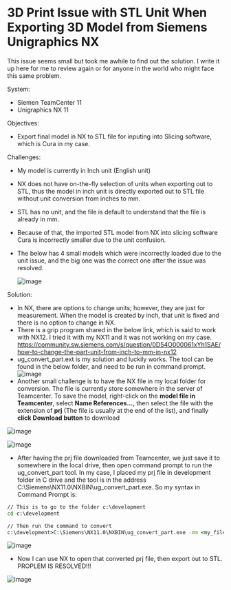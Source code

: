 # 3D Print Issue with STL Unit When Exporting 3D Model from Siemens Unigraphics NX

This issue seems small but took me awhile to find out the solution. I write it up here for me to review again or for anyone in the world who might face this same problem.

System:
- Siemen TeamCenter 11
- Unigraphics NX 11

Objectives:
- Export final model in NX to STL file for inputing into Slicing software, which is Cura in my case.

Challenges:
- My model is currently in Inch unit (English unit)
- NX does not have on-the-fly selection of units when exporting out to STL, thus the model in inch unit is directly exported out to STL file without unit conversion from inches to mm.
- STL has no unit, and the file is default to understand that the file is already in mm.
- Because of that, the imported STL model from NX into slicing software Cura is incorrectly smaller due to the unit confusion.
- The below has 4 small models which were incorrectly loaded due to the unit issue, and the big one was the correct one after the issue was resolved.

  ![image](https://user-images.githubusercontent.com/79841341/147744158-c9db71a3-cded-4ea2-afb3-3c7ec7c90bbe.png)

Solution:
- In NX, there are options to change units; however, they are just for measurement. When the model is created by inch, that unit is fixed and there is no option to change in NX.
- There is a grip program shared in the below link, which is said to work with NX12. I tried it with my NX11 and it was not working on my case.
  https://community.sw.siemens.com/s/question/0D54O000061xYh1SAE/how-to-change-the-part-unit-from-inch-to-mm-in-nx12
- ug_convert_part.ext is my solution and luckily works. The tool can be found in the below folder, and need to be run in command prompt.
  ![image](https://user-images.githubusercontent.com/79841341/147744748-9552d071-0db4-43b5-9dad-fdd139f9b90c.png)
- Another small challenge is to have the NX file in my local folder for conversion. The file is currently store somewhere in the server of Teamcenter. To save the model, right-click on the **model file in Teamcenter**, select **Name References...**, then select the file with the extension of **prj** (The file is usually at the end of the list), and finally **click Download button** to download

![image](https://user-images.githubusercontent.com/79841341/147745120-e443ac14-9907-43ad-be29-41f425091015.png)

![image](https://user-images.githubusercontent.com/79841341/147745601-ebf8fd71-0cbc-4307-8f0e-acf4454126cf.png)

- After having the prj file downloaded from Teamcenter, we just save it to somewhere in the local drive, then open command prompt to run the ug_convert_part tool. In my case, I placed my prj file in development folder in C drive and the tool is in the address C:\Siemens\NX11.0\NXBIN\ug_convert_part.exe. So my syntax in Command Prompt is:

```cmd
// This is to go to the folder c:\development
cd c:\development

// Then run the command to convert
c:\development>C:\Siemens\NX11.0\NXBIN\ug_convert_part.exe -mm <my_file_name>.prt
```

![image](https://user-images.githubusercontent.com/79841341/147746193-12970982-6857-43c1-99ad-df0c671be254.png)

- Now I can use NX to open that converted prj file, then export out to STL. PROPLEM IS RESOLVED!!!

![image](https://user-images.githubusercontent.com/79841341/147746296-c19eba17-4768-42d2-97b4-86d8d7dee109.png)








